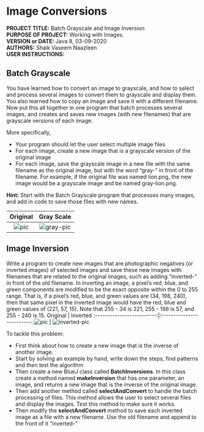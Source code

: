 # Image Conversions
**PROJECT TITLE:** Batch Grayscale and Image Inversion<br>
**PURPOSE OF PROJECT:** Working with Images.<br>
**VERSION or DATE:** Java 8, 03-09-2020<br>
**AUTHORS:** Shaik Vaseem Naazleen<br>
**USER INSTRUCTIONS:**

## Batch Grayscale

You have learned how to convert an image to grayscale, and how to select and process several images to convert them to grayscale and display them. You also learned how to copy an image and save it with a different filename. Now put this all together in one program that batch processes several images, and creates and saves new images (with new filenames) that are grayscale versions of each image.

More specifically,

* Your program should let the user select multiple image files
* For each image, create a new image that is a grayscale version of the original image
* For each image, save the grayscale image in a new file with the same filename as the original image, but with the word “gray-” in front of the filename. For example, if the original file was named lion.png, the new image would be a grayscale image and be named gray-lion.png.

**Hint:** Start with the Batch Grayscale program that processes many images, and add in code to save those files with new names.

Original | Gray Scale
:-------------------------:|:-------------------------:
![pic](https://user-images.githubusercontent.com/54474853/92069365-c5704c00-edc6-11ea-8381-e07eb6d946f1.jpg) | ![gray-pic](https://user-images.githubusercontent.com/54474853/92069405-e173ed80-edc6-11ea-8a32-6fe0f0594811.jpg)

## Image Inversion

Write a program to create new images that are photographic negatives (or inverted images) of selected images and save these new images with filenames that are related to the original images, such as adding “inverted-” in front of the old filename. In inverting an image, a pixel’s red, blue, and green components are modified to be the exact opposite within the 0 to 255 range. That is, if a pixel’s red, blue, and green values are (34, 198, 240), then that same pixel in the inverted image would have the red, blue and green values of (221, 57, 15). Note that 255 - 34 is 221, 255 - 198 is 57, and 255 - 240 is 15.
Original | Inverted
:-------------------------:|:-------------------------:
![pic](https://user-images.githubusercontent.com/54474853/92069365-c5704c00-edc6-11ea-8381-e07eb6d946f1.jpg) | ![inverted-pic](https://user-images.githubusercontent.com/54474853/92069387-d620c200-edc6-11ea-87fe-4ef99e705931.jpg)

To tackle this problem:

* First think about how to create a new image that is the inverse of another image.
* Start by solving an example by hand, write down the steps, find patterns and then test the algorithm
* Then create a new BlueJ class called **BatchInversions**. In this class create a method named **makeInversion** that has one parameter, an image, and returns a new image that is the inverse of the original image.
* Then add another method called **selectAndConvert** to handle the batch processing of files. This method allows the user to select several files and display the images. Test this method to make sure it works.
* Then modify the **selectAndConvert** method to save each inverted image as a file with a new filename. Use the old filename and append to the front of it “inverted-”
